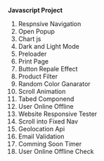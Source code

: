**Javascript Project**
1. Respnsive Navigation
2. Open Popup
3. Chart js
4. Dark and Light Mode
5. Preloader
6. Print Page
7. Button Repale Effect
8. Product Filter
9. Random Color Ganarator
10. Scroll Animation
11. Tabed Componend
12. User Online Offline
13. Website Responsive Tester
14. Scroll into Fixed Nav
15. Geolocation Api
16. Email Validation
17. Comming Soon Timer
18. User Online Offline Check




